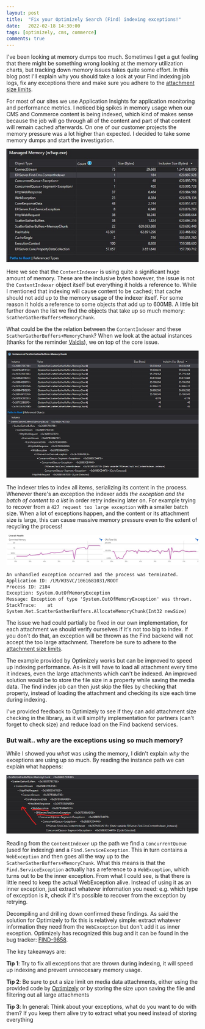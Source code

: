 ```yaml
---
layout: post
title:  "Fix your Optimizely Search (Find) indexing exceptions!"
date:   2022-02-18 14:30:00
tags: [optimizely, cms, commerce]
comments: true
---
```


I've been looking at memory dumps too much. Sometimes I get a gut feeling that there might be something wrong looking at the memory utilization charts, but tracking down memory issues takes quite some effort. In this blog post I'll explain why you should take a look at your Find indexing job logs, fix any exceptions there and make sure you adhere to the [attachment size limits](https://world.optimizely.com/documentation/developer-guides/search-navigation/NET-Client-API/Indexing/).

For most of our sites we use Application Insights for application monitoring and performance metrics. I noticed big spikes in memory usage when our CMS and Commerce content is being indexed, which kind of makes sense because the job will go through all of the content and part of that content will remain cached afterwards. On one of our customer projects the memory pressure was a lot higher than expected. I decided to take some memory dumps and start the investigation.

<p class="centered-image">
	<img src="/assets/memory-leak-2/1.content-indexer.jpg" alt="Content indexer usage">
</p>

Here we see that the `ContentIndexer` is using quite a significant huge amount of memory. These are the inclusive bytes however, the issue is not the `ContentIndexer` object itself but everything it holds a reference to. While I mentioned that indexing will cause content to be cached; that cache should not add up to the memory usage of the indexer itself. For some reason it holds a reference to some objects that add up to 600MB. A little bit further down the list we find the objects that take up so much memory: `ScatherGatherBuffers+MemoryChunk`.

What could be the the relation between the `ContentIndexer` and these `ScatherGatherBuffers+MemoryChunk`?
When we look at the actual instances (thanks for the reminder [Valdis](https://blog.tech-fellow.net/)), we on top of the core issue.

<p class="centered-image">
	<img src="/assets/memory-leak-2/2.memorychunk-instances.jpg" alt="Usage of ScatherGatherBuffers+MemoryChunk - exceptions">
</p>

The indexer tries to index all items, serializing its content in the process. Whenever there's an exception the indexer adds *the exception and the batch of content to a list* in order retry indexing later on. For example trying to recover from a `427 request too large exception` with a smaller batch size. When a lot of exceptions happen, and the content or its attachment size is large, this can cause massive memory pressure even to the extent of recycling the process!

<p class="centered-image">
	<img src="/assets/memory-leak-2/4.memory-usage.jpg" alt="Memory usage">
</p>

```
An unhandled exception occurred and the process was terminated.
Application ID: /LM/W3SVC/1061681031/ROOT
Process ID: 2184
Exception: System.OutOfMemoryException
Message: Exception of type 'System.OutOfMemoryException' was thrown.
StackTrace:    at System.Net.ScatterGatherBuffers.AllocateMemoryChunk(Int32 newSize)
```

The issue we had could partially be fixed in our own implementation, for each attachment we should verify ourselves if it's not too big to index. If you don't do that, an exception will be thrown as the Find backend will not accept the too large attachment. Therefore be sure to adhere to the [attachment size limits](https://world.optimizely.com/documentation/developer-guides/search-navigation/NET-Client-API/Indexing/).

The example provided by Optimizely works but can be improved to speed up indexing performance. As-is it will have to load all attachment every time it indexes, even the large attachments which can't be indexed.
An improved solution would be to store the file size in a property while saving the media data. The find index job can then just skip the files by checking that property, instead of loading the attachment and checking its size each time during indexing.

I've provided feedback to Optimizely to see if they can add attachment size checking in the library, as it will simplify implementation for partners (can't forget to check size) and reduce load on the Find backend services.

### But wait.. why are the exceptions using so much memory?

While I showed you *what* was using the memory, I didn't explain *why* the exceptions are using up so much. By reading the instance path we can explain what happens:

<p class="centered-image">
	<img src="/assets/memory-leak-2/3.memorychunk-path.jpg" alt="Usage of ScatherGatherBuffers+MemoryChunk - reading the path">
</p>

Reading from the `ContentIndexer` up the path we find a `ConcurrentQueue` (used for indexing) and a `Find.ServiceException`. This in turn contains a `WebException` and then goes all the way up to the `ScatherGatherBuffers+MemoryChunk`. What this means is that the `Find.ServiceException` actually has a reference to a `WebException`, which turns out to be the inner exception. From what I could see, is that there is little need to keep the actual WebException alive. Instead of using it as an inner exception, just extract whatever information you need: e.g. which type of exception is it, check if it's possible to recover from the exception by retrying.

Decompiling and drilling down confirmed these findings. As said the solution for Optimizely to fix this is relatively simple: extract whatever information they need from the `WebException` but don't add it as inner exception. Optimizely has recognized this bug and it can be found in the bug tracker: [FIND-9858](https://world.optimizely.com/support/bug-list/bug/FIND-9858).

The key takeaways are:

**Tip 1**: Try to fix all exceptions that are thrown during indexing, it will speed up indexing and prevent unneccesary memory usage.

**Tip 2**: Be sure to put a size limit on media data attachments, either using the provided code by [Optimizely]((https://world.optimizely.com/documentation/developer-guides/search-navigation/NET-Client-API/Indexing/)) or by storing the size upon saving the file and filtering out all large attachments

**Tip 3**: In general: Think about your exceptions, what do you want to do with them? If you keep them alive try to extract what you need instead of storing everything